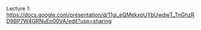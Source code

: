 Lecture 1: https://docs.google.com/presentation/d/11gj_eQMekxqUYbUwdwT_TnGhzRD9BP7W4GRNuEo00VA/edit?usp=sharing
